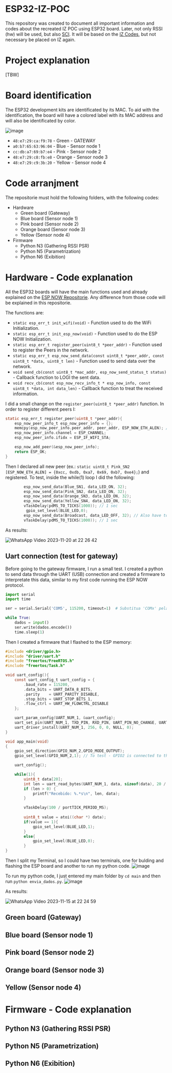 # ESP32-IZ-POC
This repository was created to document all important information and codes about the recreated IZ POC using ESP32 board. Later, not only RSSI (hw) will be used, but also [SCI](https://github.com/espressif/esp-csi). It will be based on the [IZ Codes](https://github.com/Rafaelatff/IZ-codes), but not necessary be placed on IZ again. 

# Project explanation

[TBW]

# Board identification

The ESP32 development kits are identificated by its MAC. To aid with the identification, the board will have a colored label with its MAC address and will also be identificated by color.

![image](https://github.com/Rafaelatff/ESP32-IZ-POC/assets/58916022/92d28037-9e6d-4f47-ba7e-cf0b993fe9e1)

* `48:e7:29:ca:f9:78` - Green - GATEWAY
* `a0:b7:65:63:96:04` - Blue - Sensor node 1 
* `cc:db:a7:69:b7:e4` - Pink - Sensor node 2
* `48:e7:29:c8:fb:e8` - Orange - Sensor node 3
* `48:e7:29:c9:3b:20` - Yellow - Sensor node 4

# Code arranjment

The repositorie must hold the following folders, with the following codes:

* Hardware
  - Green board (Gateway)
  - Blue board (Sensor node 1)
  - Pink board (Sensor node 2)
  - Orange board (Sensor node 3)
  - Yellow (Sensor node 4)
* Firmware
  - Python N3 (Gathering RSSI PSR)
  - Python N5 (Parametrization)
  - Python N6 (Exibition)
 
# Hardware - Code explanation

All the ESP32 boards will have the main functions used and already explained on the [ESP NOW Repositorie](https://github.com/Rafaelatff/ESP32-WROOM-32-ESP-NOW/tree/main). Any difference from those code will be explained in this repositorie.

The functions are:
* `static esp_err_t init_wifi(void)` - Function used to do the WiFi Initialization.
* `static esp_err_t init_esp_now(void)` - Function used to do the ESP NOW Initialization.
* `static esp_err_t register_peer(uint8_t *peer_addr)` - Function used to register the Peers in the network.
* `static esp_err_t esp_now_send_data(const uint8_t *peer_addr, const uint8_t *data, uint8_t len)` - Function used to send data over the network.
* `void send_cb(const uint8_t *mac_addr, esp_now_send_status_t status)` - Callback function to LOGI the sent data.
* `void recv_cb(const esp_now_recv_info_t * esp_now_info, const uint8_t *data, int data_len)` - Callback function to treat the received information.

I did a small change on the `register_peer(uint8_t *peer_addr)` function. In order to register different peers I: 

```c
static esp_err_t register_peer(uint8_t *peer_addr){
    esp_now_peer_info_t esp_now_peer_info = {};
    memcpy(esp_now_peer_info.peer_addr, peer_addr, ESP_NOW_ETH_ALEN); // Changed second paramter to receive peer_addr instead of peer_mac
    esp_now_peer_info.channel = ESP_CHANNEL;
    esp_now_peer_info.ifidx = ESP_IF_WIFI_STA;

    esp_now_add_peer(&esp_now_peer_info);
    return ESP_OK;
}
```
Then I declared all new peer (ex.: `static uint8_t Pink_SN2 [ESP_NOW_ETH_ALEN] = {0xcc, 0xdb, 0xa7, 0x69, 0xb7, 0xe4};`) and registered. To test, inside the while(1) loop I did the following:

```c
        esp_now_send_data(Blue_SN1, data_LED_ON, 32);
        esp_now_send_data(Pink_SN2, data_LED_ON, 32);
        esp_now_send_data(Orange_SN3, data_LED_ON, 32);
        esp_now_send_data(Yellow_SN4, data_LED_ON, 32);
        vTaskDelay(pdMS_TO_TICKS(1000)); // 1 sec
         gpio_set_level(BLUE_LED,0);
        esp_now_send_data(Broadcast, data_LED_OFF, 32); // Also have to declare Broadcast and call ESP_ERROR_CHECK(register_peer(Broadcast));
        vTaskDelay(pdMS_TO_TICKS(1000)); // 1 sec  
```

As results:

![WhatsApp Video 2023-11-20 at 22 26 42](https://github.com/Rafaelatff/ESP32-IZ-POC/assets/58916022/722ee950-5232-45c0-b3e3-43a3794fdaa7)


## Uart connection (test for gateway)

Before going to the gateway firmware, I run a small test. I created a python to send data through the UART (USB) connection and created a firmware to interpretate this data, similar to my first code running the ESP NOW protocol.

```py
import serial
import time

ser = serial.Serial('COM5', 115200, timeout=1)  # Substitua 'COMx' pela porta do seu ESP32

while True:
    dados = input()
    ser.write(dados.encode())
    time.sleep(1)
```
Then I created a firmware that I flashed to the ESP memory:

```c
#include <driver/gpio.h>
#include "driver/uart.h"
#include "freertos/FreeRTOS.h"
#include "freertos/Task.h"

void uart_config(){
    const uart_config_t uart_config = {
        .baud_rate = 115200,
        .data_bits = UART_DATA_8_BITS,
        .parity    = UART_PARITY_DISABLE,
        .stop_bits = UART_STOP_BITS_1,
        .flow_ctrl = UART_HW_FLOWCTRL_DISABLE
    };

    uart_param_config(UART_NUM_1, &uart_config);
    uart_set_pin(UART_NUM_1, TXD_PIN, RXD_PIN, UART_PIN_NO_CHANGE, UART_PIN_NO_CHANGE);
    uart_driver_install(UART_NUM_1, 256, 0, 0, NULL, 0);
}

void app_main(void)
{
    gpio_set_direction(GPIO_NUM_2,GPIO_MODE_OUTPUT);
    gpio_set_level(GPIO_NUM_2,1); // To test - GPIO2 is connected to the anode of blue led.

    uart_config();

    while(1){
        uint8_t data[20];
        int len = uart_read_bytes(UART_NUM_1, data, sizeof(data), 20 / portTICK_PERIOD_MS);
        if (len > 0) {
            printf("Recebido: %.*s\n", len, data);
        }

        vTaskDelay(100 / portTICK_PERIOD_MS);
        
        uint8_t value = atoi((char *) data);
        if(value == 1){
            gpio_set_level(BLUE_LED,1);
        }
        else{
            gpio_set_level(BLUE_LED,0);
        }
}
```
Then I split my Terminal, so I could have two terminals, one for bulding and flashing the ESP board and another to run my python code.
![image](https://github.com/Rafaelatff/ESP32-IZ-POC/assets/58916022/8225e303-d80b-4cb9-bf39-17704a0bcf4e)

To run my python code, I just entered my main folder by `cd main` and then run `python envia_dados.py`.
![image](https://github.com/Rafaelatff/ESP32-IZ-POC/assets/58916022/299e27c6-f533-4c2c-abfa-b9cafd047cb9)

As results:

![WhatsApp Video 2023-11-15 at 22 24 59](https://github.com/Rafaelatff/ESP32-IZ-POC/assets/58916022/98689282-1f5a-4888-ab81-3d47d8a9e920)

## Green board (Gateway)

## Blue board (Sensor node 1)

## Pink board (Sensor node 2)

## Orange board (Sensor node 3)

## Yellow (Sensor node 4)

# Firmware - Code explanation

## Python N3 (Gathering RSSI PSR)

## Python N5 (Parametrization)

## Python N6 (Exibition)
